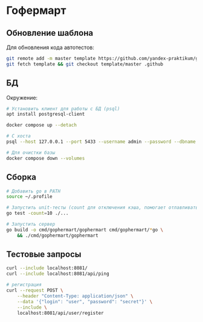 # Гофермарт

## Обновление шаблона
Для обновления кода автотестов:
```bash
git remote add -m master template https://github.com/yandex-praktikum/go-musthave-diploma-tpl.git
git fetch template && git checkout template/master .github
```

## БД
Окружение:
```bash
# Установить клиент для работы с БД (psql)
apt install postgresql-client

docker compose up --detach

# С хоста
psql --host 127.0.0.1 --port 5433 --username admin --password --dbname gophermart

# Для очистки базы
docker compose down --volumes
```

## Сборка
```bash
# Добавить go в PATH
source ~/.profile

# Запустить unit-тесты (count для отключения кэша, помогает отлавливать flaky-тесты)
go test -count=10 ./...

# Запустить сервер
go build -o cmd/gophermart/gophermart cmd/gophermart/*go \
    && ./cmd/gophermart/gophermart
```

## Тестовые запросы
```bash
curl --include localhost:8081/
curl --include localhost:8081/api/ping

# регистрация
curl --request POST \
    --header "Content-Type: application/json" \
    --data '{"login": "user", "password": "secret"}' \
    --include \
    localhost:8081/api/user/register
```
